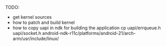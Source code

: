 TODO:
- get kernel sources
- how to patch and build kernel
- how to copy uapi in ndk for building the application
	cp uapi/errqueue.h uapi/socket.h android-ndk-r11c/platforms/android-21/arch-arm/usr/include/linux/
